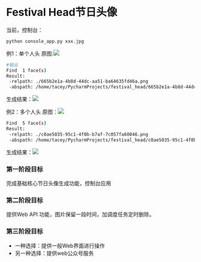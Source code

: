 #  Festival Head节日头像

当前，控制台：

```bash
python console_app.py xxx.jpg
```

例1：单个人头
原图:![]("./1.jpg")
```bash
#输出
Find  1 face(s)
Result:
 -relpath: ./665b2e1a-4b8d-44dc-aa51-ba64635fd46a.png
 -abspath: /home/tacey/PycharmProjects/festival_head/665b2e1a-4b8d-44dc-aa51-ba64635fd46a.png
 ```
 生成结果：![]("665b2e1a-4b8d-44dc-aa51-ba64635fd46a.png")

例2：多个人头
原图：![]("2.jpg")
```bash
Find  5 face(s)
Result:
 -relpath: ./c0ae5035-95c1-4f0b-b7af-7c057fa60046.png
 -abspath: /home/tacey/PycharmProjects/festival_head/c0ae5035-95c1-4f0b-b7af-7c057fa60046.png
 ```
 生成结果：![]("c0ae5035-95c1-4f0b-b7af-7c057fa60046.png")





### 第一阶段目标

完成基础核心节日头像生成功能，控制台应用


###  第二阶段目标

提供Web API 功能，图片保留一段时间，加调度任务定时删除。



### 第三阶段目标



+ 一种选择：提供一般Web界面进行操作
+ 另一种选择：提供web公众号服务
